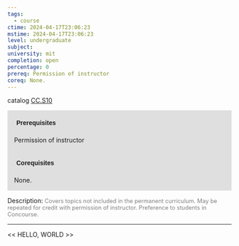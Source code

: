 ```yaml
---
tags:
  - course
ctime: 2024-04-17T23:06:23
mstime: 2024-04-17T23:06:23
level: undergraduate
subject: 
university: mit
completion: open
percentage: 0
prereq: Permission of instructor
coreq: None.
---
```


catalog [CC.S10](http://student.mit.edu/catalog/mCCa.html#CC.S10)

<span style="display: block; padding: 15px; background-color: rgb(100, 100, 100, 0.2);"><font id="m_prereq165_0" style="display: block; font-family: Arial, sans-serif; font-weight: bold; padding: 5px">Prerequisites</font><br><span id="prereq165_0">Permission of instructor</span></span>
<span style="display: block; padding: 15px; background-color: rgb(100, 100, 100, 0.2);"><font id="m_coreq165_0" style="display: block; font-family: Arial, sans-serif; font-weight: bold; padding: 5px">Corequisites</font><br><span id="coreq165_0">None.</span></span>

<font style="">Description:</font>
<font style="color: grey; font-size: 0.8rem;">Covers topics not included in the permanent curriculum. May be repeated for credit with permission of instructor. Preference to students in Concourse.</font>



---

<< HELLO, WORLD >>
